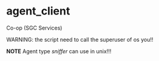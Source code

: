 # agent_client
Co-op (SGC Services)

WARNING: the script need to call the superuser of os you!!

**NOTE** Agent type _sniffer_ can use in unix!!!
